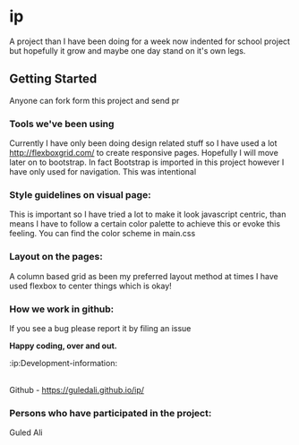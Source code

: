 # ip
A project than I have been doing for a week now indented for school project but hopefully it grow and maybe one day stand on it's own legs.

## Getting Started
Anyone can fork form this project and send pr

### Tools we've been using
Currently I have only been doing design related stuff so I have used a lot http://flexboxgrid.com/ to create responsive pages. Hopefully I will move later on to bootstrap. In fact Bootstrap is imported in this project however I have only used for navigation. This was intentional



### Style guidelines on visual page:
This is important so I have tried a lot to make it look javascript centric, than means I have to follow a certain color palette to achieve this or evoke this feeling. You can find the color scheme in main.css

### Layout on the pages:
A column based grid as been my preferred layout method at times I have used flexbox to center things which is okay!




### How we work in github:
If you see a bug please report it by filing an issue

**Happy coding, over and out.**

:ip:Development-information:

<br> Github -  https://guledali.github.io/ip/



### Persons who have participated in the project:
Guled Ali

